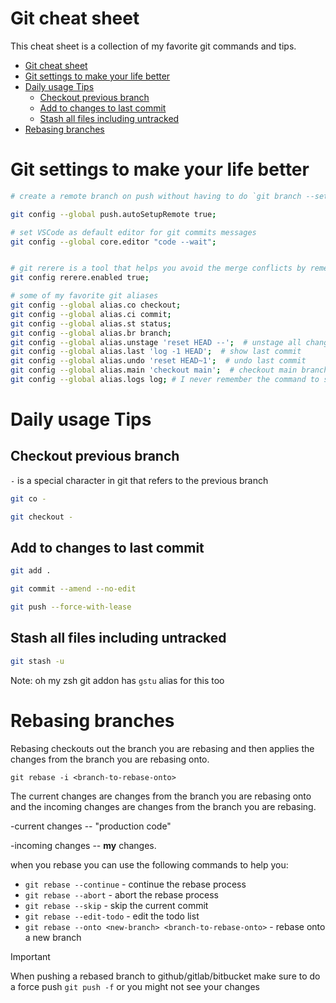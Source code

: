 
# Git cheat sheet

This cheat sheet is a collection of my favorite git commands and tips.

- [Git cheat sheet](#git-cheat-sheet)
- [Git settings to make your life better](#git-settings-to-make-your-life-better)
- [Daily usage Tips](#daily-usage-tips)
  - [Checkout previous branch](#checkout-previous-branch)
  - [Add to changes to last commit](#add-to-changes-to-last-commit)
  - [Stash all files including untracked](#stash-all-files-including-untracked)
- [Rebasing branches](#rebasing-branches)


# Git settings to make your life better

```bash
# create a remote branch on push without having to do `git branch --set-upstream-to <remote-branch>`. This is my favorite "new" get feature. 

git config --global push.autoSetupRemote true;

# set VSCode as default editor for git commits messages
git config --global core.editor "code --wait";


# git rerere is a tool that helps you avoid the merge conflicts by remembering the state of the files after the last merge.
git config rerere.enabled true;

# some of my favorite git aliases 
git config --global alias.co checkout;
git config --global alias.ci commit;
git config --global alias.st status;
git config --global alias.br branch;
git config --global alias.unstage 'reset HEAD --';  # unstage all changes
git config --global alias.last 'log -1 HEAD';  # show last commit
git config --global alias.undo 'reset HEAD~1';  # undo last commit
git config --global alias.main 'checkout main';  # checkout main branch
git config --global alias.logs log; # I never remember the command to show logs is log or logs so it is now both 

```

# Daily usage Tips 

## Checkout previous branch 

`-` is a special character in git that refers to the previous branch

```bash
git co -
```

```bash
git checkout -
```

## Add to changes to last commit

```bash 
git add .

git commit --amend --no-edit

git push --force-with-lease
```


## Stash all files including untracked
```bash
git stash -u
```
Note: oh my zsh git addon has `gstu` alias for this too

# Rebasing branches

Rebasing checkouts out the branch you are rebasing and then applies the changes from the branch you are rebasing onto. 

`git rebase -i <branch-to-rebase-onto>`

The current changes are changes from the branch you are rebasing onto and the incoming changes are changes from the branch you are rebasing.

-current changes -- "production code"

-incoming changes -- **my** changes.

when you rebase you can use the following commands to help you:

- `git rebase --continue` - continue the rebase process
- `git rebase --abort` - abort the rebase process
- `git rebase --skip` - skip the current commit
- `git rebase --edit-todo` - edit the todo list
- `git rebase --onto <new-branch> <branch-to-rebase-onto>` - rebase onto a new branch

> [!IMPORTANT]
> When pushing a rebased branch to github/gitlab/bitbucket make sure to do a force push `git push -f` or you might not see your changes 



